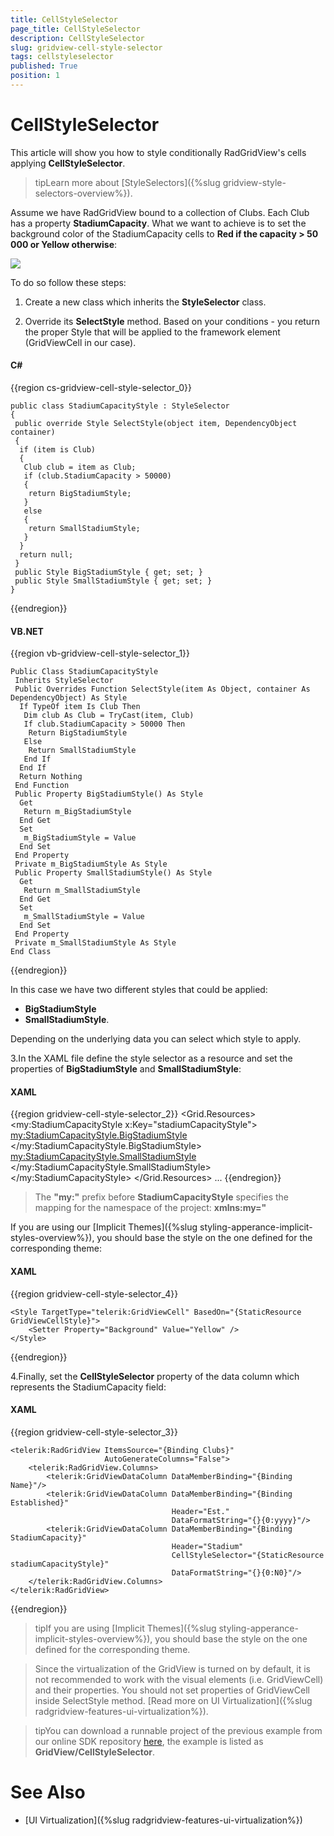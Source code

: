 ```yaml
---
title: CellStyleSelector
page_title: CellStyleSelector
description: CellStyleSelector
slug: gridview-cell-style-selector
tags: cellstyleselector
published: True
position: 1
---
```


# CellStyleSelector

This article will show you how to style conditionally RadGridView's cells applying __CellStyleSelector__.
		
>tipLearn more about [StyleSelectors]({%slug gridview-style-selectors-overview%}).
		  
Assume we have RadGridView bound to a collection of Clubs. Each Club has a property __StadiumCapacity__. What we want to achieve is to set the background color of the StadiumCapacity cells to __Red if the capacity > 50 000 or Yellow otherwise__:

![](images/gridview_cellstyleselector.png)

To do so follow these steps:

1. Create a new class which inherits the __StyleSelector__ class.

2. Override its __SelectStyle__ method. Based on your conditions - you return the proper Style that will be applied to the framework element (GridViewCell in our case).

#### __C#__

{{region cs-gridview-cell-style-selector_0}}

	public class StadiumCapacityStyle : StyleSelector
	{
	 public override Style SelectStyle(object item, DependencyObject container)
	 {
	  if (item is Club)
	  {
	   Club club = item as Club;
	   if (club.StadiumCapacity > 50000)
	   {
	    return BigStadiumStyle;
	   }
	   else
	   {
	    return SmallStadiumStyle;
	   }
	  }
	  return null;
	 }
	 public Style BigStadiumStyle { get; set; }
	 public Style SmallStadiumStyle { get; set; }
	}
{{endregion}}

#### __VB.NET__

{{region vb-gridview-cell-style-selector_1}}

	Public Class StadiumCapacityStyle
	 Inherits StyleSelector
	 Public Overrides Function SelectStyle(item As Object, container As DependencyObject) As Style
	  If TypeOf item Is Club Then
	   Dim club As Club = TryCast(item, Club)
	   If club.StadiumCapacity > 50000 Then
	    Return BigStadiumStyle
	   Else
	    Return SmallStadiumStyle
	   End If
	  End If
	  Return Nothing
	 End Function
	 Public Property BigStadiumStyle() As Style
	  Get
	   Return m_BigStadiumStyle
	  End Get
	  Set
	   m_BigStadiumStyle = Value
	  End Set
	 End Property
	 Private m_BigStadiumStyle As Style
	 Public Property SmallStadiumStyle() As Style
	  Get
	   Return m_SmallStadiumStyle
	  End Get
	  Set
	   m_SmallStadiumStyle = Value
	  End Set
	 End Property
	 Private m_SmallStadiumStyle As Style
	End Class
{{endregion}}

In this case we have two different styles that could be applied:

* __BigStadiumStyle__
* __SmallStadiumStyle__. 

Depending on the underlying data you can select which style to apply.

3.In the XAML file define the style selector as a resource and set the properties of __BigStadiumStyle__ and __SmallStadiumStyle__:

#### __XAML__

{{region gridview-cell-style-selector_2}}
	<Grid>
		<Grid.Resources>
			<my:StadiumCapacityStyle x:Key="stadiumCapacityStyle">
				<my:StadiumCapacityStyle.BigStadiumStyle>
					<Style TargetType="telerik:GridViewCell">
						<Setter Property="Background" Value="Red"/>
					</Style>
				</my:StadiumCapacityStyle.BigStadiumStyle>
				<my:StadiumCapacityStyle.SmallStadiumStyle>
					<Style TargetType="telerik:GridViewCell">
						<Setter Property="Background" Value="Yellow" />
					</Style>
				</my:StadiumCapacityStyle.SmallStadiumStyle>
			</my:StadiumCapacityStyle>
		</Grid.Resources>
		...
	</Grid>
{{endregion}}

>The __"my:"__ prefix before __StadiumCapacityStyle__ specifies the mapping for the namespace of the project: __xmlns:my="__

If you are using our [Implicit Themes]({%slug styling-apperance-implicit-styles-overview%}), you should base the style on the one defined for the corresponding theme:

#### __XAML__

{{region gridview-cell-style-selector_4}}

	<Style TargetType="telerik:GridViewCell" BasedOn="{StaticResource GridViewCellStyle}">
		<Setter Property="Background" Value="Yellow" />
	</Style>
{{endregion}}

4.Finally, set the __CellStyleSelector__ property of the data column which represents the StadiumCapacity field:

#### __XAML__

{{region gridview-cell-style-selector_3}}

	<telerik:RadGridView ItemsSource="{Binding Clubs}"                   
	                     AutoGenerateColumns="False">
	    <telerik:RadGridView.Columns>
	        <telerik:GridViewDataColumn DataMemberBinding="{Binding Name}"/>
	        <telerik:GridViewDataColumn DataMemberBinding="{Binding Established}"
	                                    Header="Est."
	                                    DataFormatString="{}{0:yyyy}"/>
	        <telerik:GridViewDataColumn DataMemberBinding="{Binding StadiumCapacity}"
	                                    Header="Stadium"
	                                    CellStyleSelector="{StaticResource stadiumCapacityStyle}"
	                                    DataFormatString="{}{0:N0}"/>
	    </telerik:RadGridView.Columns>
	</telerik:RadGridView>
{{endregion}}

>tipIf you are using [Implicit Themes]({%slug styling-apperance-implicit-styles-overview%}), you should base the style on the one defined for the corresponding theme.

>Since the virtualization of the GridView is turned on by default, it is not recommended to work with the visual elements (i.e. GridViewCell) and their properties. You should not set properties of GridViewCell inside SelectStyle method. [Read more on UI Virtualization]({%slug radgridview-features-ui-virtualization%}).

>tipYou can download a runnable project of the previous example from our online SDK repository [here](https://github.com/telerik/xaml-sdk/), the example is listed as __GridView/CellStyleSelector__.
          
# See Also
 * [UI Virtualization]({%slug radgridview-features-ui-virtualization%})